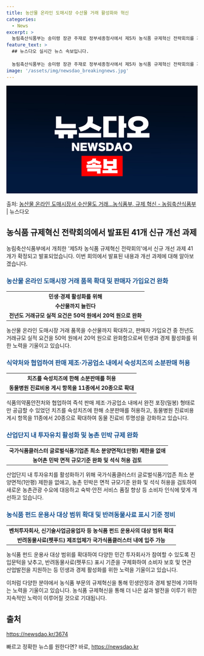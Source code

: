 ```yaml
---
title: 농산물 온라인 도매시장 수산물 거래 활성화와 혁신
categories:
  - News
excerpt: >
  농림축산식품부는 송미령 장관 주재로 정부세종청사에서 제5차 농식품 규제혁신 전략회의를 개최하고, 농업농촌 활…
feature_text: >
  ## 뉴스다오 실시간 뉴스 속보입니다.

  농림축산식품부는 송미령 장관 주재로 정부세종청사에서 제5차 농식품 규제혁신 전략회의를 개최하고, 농업농촌 활…
image: '/assets/img/newsdao_breakingnews.jpg'
---
```


![뉴스다오 속보](/assets/img/newsdao_breakingnews.jpg)

<p>출처: <a href="https://newsdao.kr/3674" rel="dofollow">농산물 온라인 도매시장서 수산물도 거래…농식품부, 규제 혁신 - 농림축산식품부</a> | 뉴스다오</p>

<h2 data-ke-size="size26">농식품 규제혁신 전략회의에서 발표된 41개 신규 개선 과제</h2>

<p data-ke-size="size16">농림축산식품부에서 개최한 '제5차 농식품 규제혁신 전략회의'에서 신규 개선 과제 41개가 확정되고 발표되었습니다. 이번 회의에서 발표된 내용과 개선 과제에 대해 알아보겠습니다.</p>

<h3><b><span style="color: #1a5490;">농산물 온라인 도매시장 거래 품목 확대 및 판매자 가입요건 완화</b></span></h3>
<table>
  <tr>
    <td style="text-align: center; height: 17px;"><b>민생·경제 활성화를 위해</b></td>
  </tr>
  <tr>
    <td style="text-align: center; height: 17px;"><b>수산물까지 늘린다</b></td>
  </tr>
  <tr>
    <td style="text-align: center; height: 17px;"><b>전년도 거래규모 실적 요건은 50억 원에서 20억 원으로 완화</b></td>
  </tr>
</table>

<p data-ke-size="size16">농산물 온라인 도매시장 거래 품목을 수산물까지 확대하고, 판매자 가입요건 중 전년도 거래규모 실적 요건을 50억 원에서 20억 원으로 완화함으로써 민생과 경제 활성화를 위한 노력을 기울이고 있습니다.</p>

<h3><b><span style="color: #1a5490;">식약처와 협업하여 판매 제조·가공업소 내에서 숙성치즈의 소분판매 허용</b></span></h3>
<table>
  <tr>
    <td style="text-align: center; height: 17px;"><b>치즈를 숙성치즈에 한해 소분판매를 허용</b></td>
  </tr>
  <tr>
    <td style="text-align: center; height: 17px;"><b>동물병원 진료비용 게시 항목을 11종에서 20종으로 확대</b></td>
  </tr>
</table>

<p data-ke-size="size16">식품의약품안전처와 협업하여 즉석 판매 제조·가공업소 내에서 완전 포장(밀봉) 형태로만 공급할 수 있었던 치즈를 숙성치즈에 한해 소분판매를 허용하고, 동물병원 진료비용 게시 항목을 11종에서 20종으로 확대하여 동물 진료비 투명성을 강화하고 있습니다.</p>

<h3><b><span style="color: #1a5490;">산업단지 내 투자유치 활성화 및 농촌 민박 규제 완화</b></span></h3>
<table>
  <tr>
    <td style="text-align: center; height: 17px;"><b>국가식품클러스터 글로벌식품기업존 최소 분양면적(1만평) 제한을 없애</b></td>
  </tr>
  <tr>
    <td style="text-align: center; height: 17px;"><b>농어촌 민박 면적 규모기준 완화 및 석식 허용 검토</b></td>
  </tr>
</table>

<p data-ke-size="size16">산업단지 내 투자유치를 활성화하기 위해 국가식품클러스터 글로벌식품기업존 최소 분양면적(1만평) 제한을 없애고, 농촌 민박은 면적 규모기준 완화 및 석식 허용을 검토하여 새로운 농촌관광 수요에 대응하고 숙박·안전 서비스 품질 향상 등 소비자 인식에 맞게 개선하고 있습니다.</p>

<h3><b><span style="color: #1a5490;">농식품 펀드 운용사 대상 범위 확대 및 반려동물사료 표시 기준 정비</b></span></h3>
<table>
  <tr>
    <td style="text-align: center; height: 17px;"><b>벤처투자회사, 신기술사업금융업자 등 농식품 펀드 운용사의 대상 범위 확대</b></td>
  </tr>
  <tr>
    <td style="text-align: center; height: 17px;"><b>반려동물사료(펫푸드) 제조업체가 국가식품클러스터 내에 입주 가능</b></td>
  </tr>
</table>

<p data-ke-size="size16">농식품 펀드 운용사 대상 범위를 확대하여 다양한 민간 투자회사가 참여할 수 있도록 진입문턱을 낮추고, 반려동물사료(펫푸드) 표시 기준을 구체화하여 소비자 보호 및 연관 산업발전을 지원하는 등 민생과 경제 활성화를 위한 노력을 기울이고 있습니다.</p>

<p data-ke-size="size16">이처럼 다양한 분야에서 농식품 부문의 규제혁신을 통해 민생안정과 경제 발전에 기여하는 노력을 기울이고 있습니다. 농식품 규제혁신을 통해 더 나은 삶과 발전을 이루기 위한 지속적인 노력이 이루어질 것으로 기대됩니다.</p>


<h2 data-ke-size="size26">출처</h2>
<p data-ke-size="size16"><a href="https://newsdao.kr/3674">https://newsdao.kr/3674</a></p> 

빠르고 정확한 뉴스를 원한다면? 바로, <a href="https://newsdao.kr" rel="dofollow">https://newsdao.kr</a>


